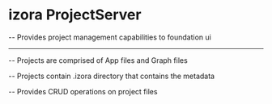 # izora ProjectServer
-- Provides project management capabilities to foundation ui

---
-- Projects are comprised of App files and Graph files

-- Projects contain .izora directory that contains the metadata

-- Provides CRUD operations on project files
